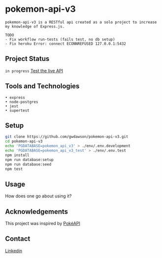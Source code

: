# pokemon-api-v3

```
pokemon-api-v3 is a RESTful api created as a solo project to increase my knowledge of Express.js.
```

```
TODO
- Fix workflow run-tests (fails test, no db setup)
- Fix heroku Error: connect ECONNREFUSED 127.0.0.1:5432
```

## Project Status

`in progress` [Test the live API](https://pokemon-api-v3.herokuapp.com/api)

## Tools and Technologies

```
• express
• node-postgres
• jest
• supertest
```

## Setup

```sh
git clone https://github.com/gwdawson/pokemon-api-v3.git
cd pokemon-api-v3
echo 'PGDATABASE=pokemon_api_v3' > ./env/.env.development
echo 'PGDATABASE=pokemon_api_v3_test' > ./env/.env.test
npm install
npm run database:setup
npm run database:seed
npm test
```

## Usage

How does one go about using it?

## Acknowledgements

This project was inspired by [PokéAPI](https://pokeapi.co/)

## Contact

[Linkedin](https://www.linkedin.com/in/gwdawson/)

